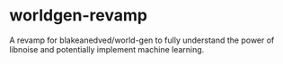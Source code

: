 # worldgen-revamp
A revamp for blakeanedved/world-gen to fully understand the power of libnoise and potentially implement machine learning.
